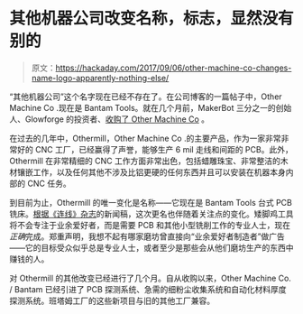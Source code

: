 # 其他机器公司改变名称，标志，显然没有别的

> 原文：<https://hackaday.com/2017/09/06/other-machine-co-changes-name-logo-apparently-nothing-else/>

“其他机器公司”这个名字现在已经不存在了。在公司博客的一篇帖子中，Other Machine Co .现在是 Bantam Tools。就在几个月前，MakerBot 三分之一的创始人、Glowforge 的投资者、[收购了 Other Machine Co](https://hackaday.com/2017/05/24/bre-pettis-buys-other-machine-co/) 。

在过去的几年中，Othermill，Other Machine Co .的主要产品，作为一家非常非常好的 CNC 工厂，已经赢得了声誉，能够生产 6 mil 走线和间距的 PCB。此外，Othermill 在非常精细的 CNC 工作方面非常出色，包括蜡雕珠宝、非常整洁的木材镶嵌工作，以及任何其他不涉及比铝更硬的任何东西并且可以安装在机器本身内部的 CNC 任务。

到目前为止，Othermill 的唯一变化是名称——它现在是 Bantam Tools 台式 PCB 铣床。[根据《连线》杂志](https://www.wired.com/story/pro-level-milling-machine-gets-a-new-name-and-audience/)的新闻稿，这次更名也伴随着关注点的变化。矮脚鸡工具将不会专注于业余爱好者，而是需要 PCB 和其他小型铣削工作的专业人士，现在*正确*完成。郑重声明，我想不起有哪家磨坊曾直接向“业余爱好者制造者”做广告——它的目标受众似乎总是专业人士，或者至少是那些会从他们磨坊生产的东西中赚钱的人。

对 Othermill 的其他改变已经进行了几个月。自从收购以来，Other Machine Co. / Bantam 已经引进了 PCB 探测系统、急需的细粉尘收集系统和自动化材料厚度探测系统。班塔姆工厂的这些新项目与旧的其他工厂兼容。